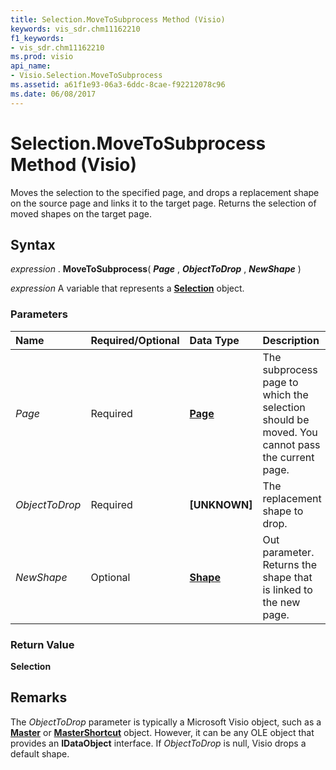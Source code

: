 ```yaml
---
title: Selection.MoveToSubprocess Method (Visio)
keywords: vis_sdr.chm11162210
f1_keywords:
- vis_sdr.chm11162210
ms.prod: visio
api_name:
- Visio.Selection.MoveToSubprocess
ms.assetid: a61f1e93-06a3-6ddc-8cae-f92212078c96
ms.date: 06/08/2017
---
```



# Selection.MoveToSubprocess Method (Visio)

Moves the selection to the specified page, and drops a replacement shape on the source page and links it to the target page. Returns the selection of moved shapes on the target page.


## Syntax

 _expression_ . **MoveToSubprocess**( **_Page_** , **_ObjectToDrop_** , **_NewShape_** )

 _expression_ A variable that represents a **[Selection](Visio.Selection.md)** object.


### Parameters



|**Name**|**Required/Optional**|**Data Type**|**Description**|
|:-----|:-----|:-----|:-----|
| _Page_|Required| **[Page](Visio.Page.md)**|The subprocess page to which the selection should be moved. You cannot pass the current page.|
| _ObjectToDrop_|Required| **[UNKNOWN]**|The replacement shape to drop.|
| _NewShape_|Optional| **[Shape](Visio.Shape.md)**|Out parameter. Returns the shape that is linked to the new page.|

### Return Value

 **Selection**


## Remarks

The  _ObjectToDrop_ parameter is typically a Microsoft Visio object, such as a **[Master](Visio.Master.md)** or **[MasterShortcut](Visio.MasterShortcut.md)** object. However, it can be any OLE object that provides an **IDataObject** interface. If _ObjectToDrop_ is null, Visio drops a default shape.


